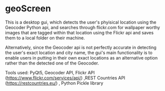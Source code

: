 # geoScreen

This is a desktop gui, which detects the user's phyisical location using the Geocoder Python api, and searches through flickr.com for wallpaper worthy images that are tagged within that location using the Flickr api and saves them to a local folder on their machine.

Alternatively, since the Geocoder api is not perfectly accurate in detecting the user's exact location and city name, the gui's main functionality is to enable users in putting in their own exact locations as an alternative option rather than the detected one of the Geocoder.

Tools used: PyQt5, Geocoder API, Flickr API (https://www.flickr.com/services/api/) ,REST Countries API (https://restcountries.eu/) , Python Pickle library
